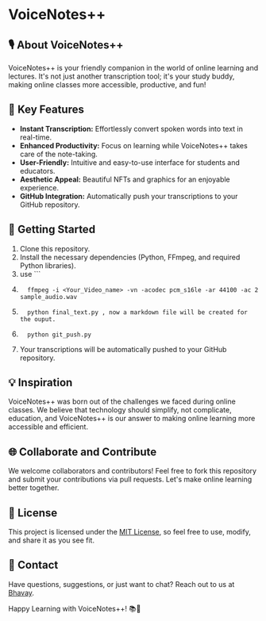 # VoiceNotes++

## 🎙️ About VoiceNotes++

VoiceNotes++ is your friendly companion in the world of online learning and lectures. It's not just another transcription tool; it's your study buddy, making online classes more accessible, productive, and fun!

## 🌟 Key Features

- **Instant Transcription:** Effortlessly convert spoken words into text in real-time.
- **Enhanced Productivity:** Focus on learning while VoiceNotes++ takes care of the note-taking.
- **User-Friendly:** Intuitive and easy-to-use interface for students and educators.
- **Aesthetic Appeal:** Beautiful NFTs and graphics for an enjoyable experience.
- **GitHub Integration:** Automatically push your transcriptions to your GitHub repository.

## 🚀 Getting Started

1. Clone this repository.
2. Install the necessary dependencies (Python, FFmpeg, and required Python libraries).
3. use ```
4.       ffmpeg -i <Your_Video_name> -vn -acodec pcm_s16le -ar 44100 -ac 2 sample_audio.wav
5.       python final_text.py , now a markdown file will be created for the ouput.
6.       python git_push.py
7. Your transcriptions will be automatically pushed to your GitHub repository.

## 💡 Inspiration

VoiceNotes++ was born out of the challenges we faced during online classes. We believe that technology should simplify, not complicate, education, and VoiceNotes++ is our answer to making online learning more accessible and efficient.

## 🌐 Collaborate and Contribute

We welcome collaborators and contributors! Feel free to fork this repository and submit your contributions via pull requests. Let's make online learning better together.

## 📜 License

This project is licensed under the [MIT License](LICENSE), so feel free to use, modify, and share it as you see fit.

## 📧 Contact

Have questions, suggestions, or just want to chat? Reach out to us at [Bhavay](mailto:gargbhavay78@gmail.com).

Happy Learning with VoiceNotes++! 📚🎉
